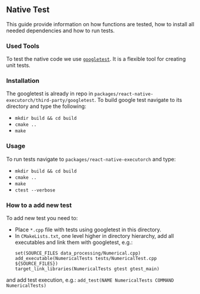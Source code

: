 ## Native Test
This guide provide information on how functions are tested, how to install all needed dependencies and how to run tests.

### Used Tools
To test the native code we use [`googletest`](https://github.com/google/googletest). It is a flexible tool for creating unit tests.

### Installation
The googletest is already in repo in `packages/react-native-executorch/third-party/googletest`. To build google test navigate to its directory and type the following:
* `mkdir build && cd build`
* `cmake ..`
* `make`

### Usage
To run tests navigate to `packages/react-native-executorch` and type:
* `mkdir build && cd build`
* `cmake ..`
* `make`
* `ctest --verbose`

### How to a add new test
To add new test you need to:
* Place `*.cpp` file with tests using googletest in this directory.
* In `CMakeLists.txt`, one level higher in directory hierarchy, add all executables and link them with googletest, e.g.:
    ```
    set(SOURCE_FILES data_processing/Numerical.cpp)
    add_executable(NumericalTests tests/NumericalTest.cpp ${SOURCE_FILES})
    target_link_libraries(NumericalTests gtest gtest_main)
    ```
and add test execution, e.g.:
    ```
    add_test(NAME NumericalTests COMMAND NumericalTests)
    ```